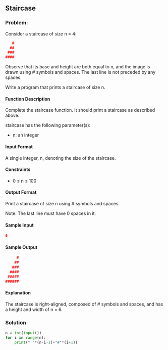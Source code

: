 ## Staircase

### Problem:
Consider a staircase of size n = 4:
```json
   #
  ##
 ###
####
```
Observe that its base and height are both equal to n, and the image is drawn using # symbols and spaces. 
The last line is not preceded by any spaces.

Write a program that prints a staircase of size n.
#### Function Description
Complete the staircase function. It should print a staircase as described above.

staircase has the following parameter(s):
  * n: an integer
#### Input Format
A single integer, n, denoting the size of the staircase.
#### Constraints 
  * 0 ≤ n ≤ 100
#### Output Format
Print a staircase of size n using # symbols and spaces.

Note: The last line must have 0 spaces in it.
#### Sample Input
```json
6  
```
#### Sample Output
```json
     #
    ##
   ###
  ####
 #####
######
```
#### Explanation                                                                    
The staircase is right-aligned, composed of # symbols and spaces, and has a height and width of n = 6.
### Solution 
```py
n = int(input())
for i in range(n):
    print(" "*(n-i-1)+"#"*(i+1))
```
